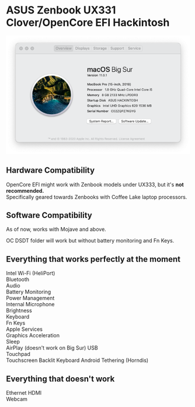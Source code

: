 # ASUS Zenbook UX331 Clover/OpenCore EFI Hackintosh
![](images/AboutthisMac.png)

## Hardware Compatibility
OpenCore EFI might work with Zenbook models under UX333, but it's **not recommended.**     
Specifically geared towards Zenbooks with Coffee Lake laptop processors.

## Software Compatibility
As of now, works with Mojave and above.

OC DSDT folder will work but without battery monitoring and Fn Keys.

## Everything that works perfectly at the moment
Intel Wi-Fi (HeliPort)  
Bluetooth  
Audio  
Battery Monitoring  
Power Management  
Internal Microphone  
Brightness  
Keyboard  
Fn Keys  
Apple Services  
Graphics Acceleration   
Sleep   
AirPlay (doesn't work on Big Sur)
USB  
Touchpad  
Touchscreen
Backlit Keyboard
Android Tethering (Horndis)

## Everything that doesn't work
Ethernet
HDMI  
Webcam

